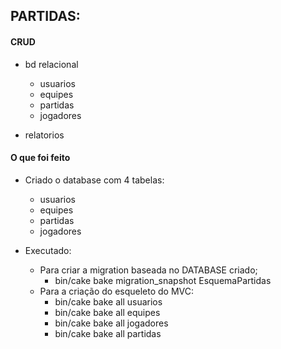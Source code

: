 ## PARTIDAS:

#### CRUD

- bd relacional
    - usuarios
    - equipes
    - partidas
    - jogadores

- relatorios


#### O que foi feito

- Criado o database com 4 tabelas:
    - usuarios
    - equipes
    - partidas
    - jogadores

- Executado:
    - Para criar a migration baseada no DATABASE criado;
        - bin/cake bake migration_snapshot EsquemaPartidas
    - Para a criação do esqueleto do MVC:
        - bin/cake bake all usuarios
        - bin/cake bake all equipes
        - bin/cake bake all jogadores
        - bin/cake bake all partidas
    
    

    